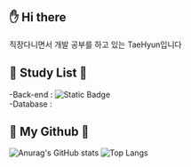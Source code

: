 :hand: Hi there
-
직장다니면서 개발 공부를 하고 있는 TaeHyun입니다

:running: Study List :running:
-

  -Back-end : ![Static Badge](https://img.shields.io/badge/Python-%233776AB?style=flat-square&logo=Python&logoColor=%23FFFFFF) <br>
  -Database : 
 
:hatching_chick: My Github :hatching_chick:
-

![Anurag's GitHub stats](https://github-readme-stats.vercel.app/api?username=boiled-music&show_icons=true&theme=onedark)
![Top Langs](https://github-readme-stats.vercel.app/api/top-langs/?username=boiled-music&show_icons=true&theme=onedark&card_width=480)
